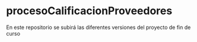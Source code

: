 # procesoCalificacionProveedores
En este repositorio se subirá las diferentes versiones del proyecto de fin de curso
